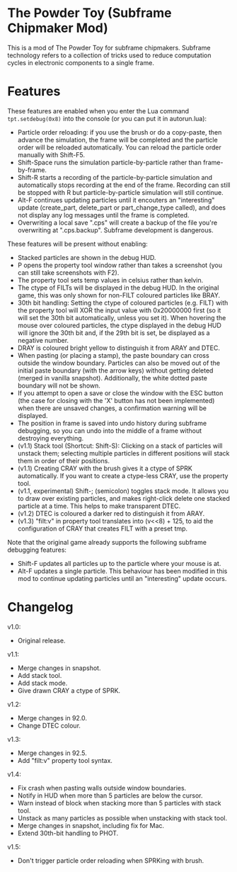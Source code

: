 The Powder Toy (Subframe Chipmaker Mod)
=======================================

This is a mod of The Powder Toy for subframe chipmakers. Subframe technology refers to a collection of tricks used to reduce computation cycles in electronic components to a single frame.

Features
========

These features are enabled when you enter the Lua command `tpt.setdebug(0x8)` into the console (or you can put it in autorun.lua):

- Particle order reloading: if you use the brush or do a copy-paste, then advance the simulation, the frame will be completed and the particle order will be reloaded automatically. You can reload the particle order manually with Shift-F5.
- Shift-Space runs the simulation particle-by-particle rather than frame-by-frame.
- Shift-R starts a recording of the particle-by-particle simulation and automatically stops recording at the end of the frame. Recording can still be stopped with R but particle-by-particle simulation will still continue.
- Alt-F continues updating particles until it encouters an "interesting" update (create_part, delete_part or part_change_type called), and does not display any log messages until the frame is completed.
- Overwriting a local save "<save>.cps" will create a backup of the file you're overwriting at "<save>.cps.backup". Subframe development is dangerous.

These features will be present without enabling:

- Stacked particles are shown in the debug HUD.
- P opens the property tool window rather than takes a screenshot (you can still take screenshots with F2).
- The property tool sets temp values in celsius rather than kelvin.
- The ctype of FILTs will be displayed in the debug HUD. In the original game, this was only shown for non-FILT coloured particles like BRAY.
- 30th bit handling: Setting the ctype of coloured particles (e.g. FILT) with the property tool will XOR the input value with 0x20000000 first (so it will set the 30th bit automatically, unless you set it). When hovering the mouse over coloured particles, the ctype displayed in the debug HUD will ignore the 30th bit and, if the 29th bit is set, be displayed as a negative number.
- DRAY is coloured bright yellow to distinguish it from ARAY and DTEC.
- When pasting (or placing a stamp), the paste boundary can cross outside the window boundary. Particles can also be moved out of the initial paste boundary (with the arrow keys) without getting deleted (merged in vanilla snapshot). Additionally, the white dotted paste boundary will not be shown.
- If you attempt to open a save or close the window with the ESC button (the case for closing with the 'X' button has not been implemented) when there are unsaved changes, a confirmation warning will be displayed.
- The position in frame is saved into undo history during subframe debugging, so you can undo into the middle of a frame without destroying everything.
- (v1.1) Stack tool (Shortcut: Shift-S): Clicking on a stack of particles will unstack them; selecting multiple particles in different positions will stack them in order of their positions.
- (v1.1) Creating CRAY with the brush gives it a ctype of SPRK automatically. If you want to create a ctype-less CRAY, use the property tool.
- (v1.1, experimental) Shift-; (semicolon) toggles stack mode. It allows you to draw over existing particles, and makes right-click delete one stacked particle at a time. This helps to make transparent DTEC.
- (v1.2) DTEC is coloured a darker red to distinguish it from ARAY.
- (v1.3) "filt:v" in property tool translates into (v<<8) + 125, to aid the configuration of CRAY that creates FILT with a preset tmp.

Note that the original game already supports the following subframe debugging features:

- Shift-F updates all particles up to the particle where your mouse is at.
- Alt-F updates a single particle. This behaviour has been modified in this mod to continue updating particles until an "interesting" update occurs.

Changelog
=========

v1.0:
- Original release.

v1.1:
- Merge changes in snapshot.
- Add stack tool.
- Add stack mode.
- Give drawn CRAY a ctype of SPRK.

v1.2:
- Merge changes in 92.0.
- Change DTEC colour.

v1.3:
- Merge changes in 92.5.
- Add "filt:v" property tool syntax.

v1.4:
- Fix crash when pasting walls outside window boundaries.
- Notify in HUD when more than 5 particles are below the cursor.
- Warn instead of block when stacking more than 5 particles with stack tool.
- Unstack as many particles as possible when unstacking with stack tool.
- Merge changes in snapshot, including fix for Mac.
- Extend 30th-bit handling to PHOT.

v1.5:
- Don't trigger particle order reloading when SPRKing with brush.
